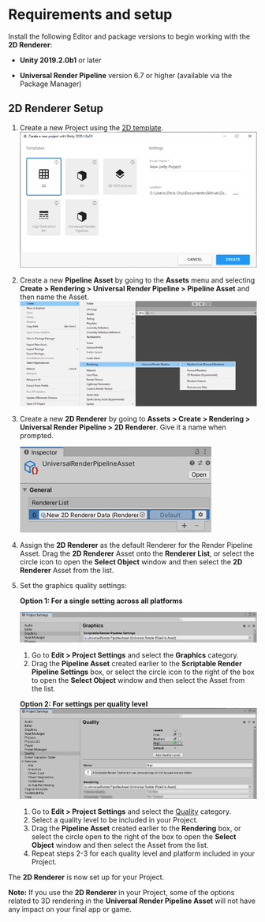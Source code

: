 # Requirements and setup

Install the following Editor and package versions to begin working with the __2D Renderer__:

- __Unity 2019.2.0b1__ or later

- __Universal Render Pipeline__ version 6.7 or higher (available via the Package Manager)

## 2D Renderer Setup
1. Create a new Project using the [2D template](https://docs.unity3d.com/Manual/ProjectTemplates.html).![](Images/2D/New_Project_With_Template.png)
   

2. Create a new __Pipeline Asset__ by going to the __Assets__ menu and selecting __Create > Rendering > Universal Render Pipeline > Pipeline Asset__ and then name the Asset.![](Images/2D/image_2.png)
   

3. Create a new __2D Renderer__ by going to __Assets > Create > Rendering > Universal Render Pipeline > 2D Renderer__. Give it a name when prompted.

   ![](Images/2D/image_3.png)
   

4. Assign the __2D Renderer__ as the default Renderer for the Render Pipeline Asset. Drag the __2D Renderer__ Asset onto the __Renderer List__, or select the circle icon to open the __Select Object__ window and then select the __2D Renderer__ Asset from the list.
   

5. Set the graphics quality settings:

   __Option 1: For a single setting across all platforms__

   ![](Images/2D/image_4.png)

   1. Go to __Edit > Project Settings__ and select the __Graphics__ category.
   2. Drag the __Pipeline Asset__ created earlier to the __Scriptable Render Pipeline Settings__ box, or select the circle icon to the right of the box to open the __Select Object__ window and then select the Asset from the list.

   __Option 2: For settings per quality level__![](Images/2D/Quality_Settings.png)

   1. Go to __Edit > Project Settings__ and select the [Quality](https://docs.unity3d.com/Manual/class-QualitySettings.html) category. 
   2. Select a quality level to be included in your Project.
   3. Drag the __Pipeline Asset__ created earlier to the __Rendering__ box, or select the circle open to the right of the box to open the __Select Object__ window and then select the Asset from the list. 
   4. Repeat steps 2-3 for each quality level and platform included in your  Project.

The __2D Renderer__ is now set up for your Project.

__Note:__ If you use the __2D Renderer__ in your Project, some of the options related to 3D rendering in the __Universal Render Pipeline Asset__ will not have any impact on your final app or game.



